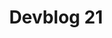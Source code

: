 ---
slug: 21
title: Devblog 21
description: New devblog, coming through! This time, we want to focus on a few things that are coming up in the n...
image: images/devblog/21/title.png
toc_max_heading_level: 4
---